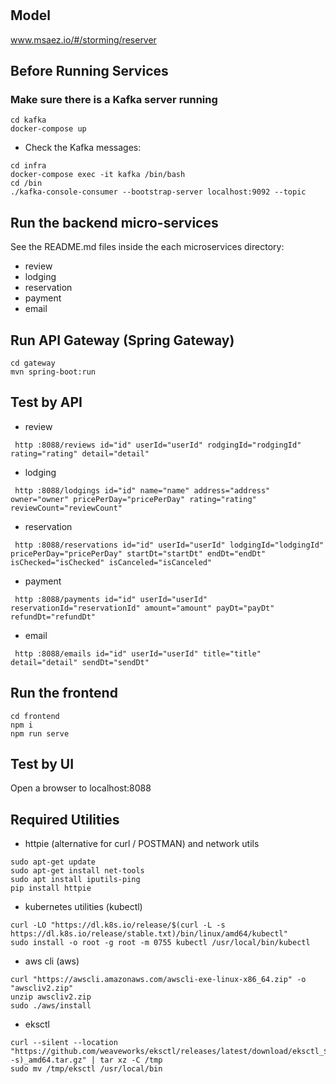 # 

## Model
www.msaez.io/#/storming/reserver

## Before Running Services
### Make sure there is a Kafka server running
```
cd kafka
docker-compose up
```
- Check the Kafka messages:
```
cd infra
docker-compose exec -it kafka /bin/bash
cd /bin
./kafka-console-consumer --bootstrap-server localhost:9092 --topic
```

## Run the backend micro-services
See the README.md files inside the each microservices directory:

- review
- lodging
- reservation
- payment
- email


## Run API Gateway (Spring Gateway)
```
cd gateway
mvn spring-boot:run
```

## Test by API
- review
```
 http :8088/reviews id="id" userId="userId" rodgingId="rodgingId" rating="rating" detail="detail" 
```
- lodging
```
 http :8088/lodgings id="id" name="name" address="address" owner="owner" pricePerDay="pricePerDay" rating="rating" reviewCount="reviewCount" 
```
- reservation
```
 http :8088/reservations id="id" userId="userId" lodgingId="lodgingId" pricePerDay="pricePerDay" startDt="startDt" endDt="endDt" isChecked="isChecked" isCanceled="isCanceled" 
```
- payment
```
 http :8088/payments id="id" userId="userId" reservationId="reservationId" amount="amount" payDt="payDt" refundDt="refundDt" 
```
- email
```
 http :8088/emails id="id" userId="userId" title="title" detail="detail" sendDt="sendDt" 
```


## Run the frontend
```
cd frontend
npm i
npm run serve
```

## Test by UI
Open a browser to localhost:8088

## Required Utilities

- httpie (alternative for curl / POSTMAN) and network utils
```
sudo apt-get update
sudo apt-get install net-tools
sudo apt install iputils-ping
pip install httpie
```

- kubernetes utilities (kubectl)
```
curl -LO "https://dl.k8s.io/release/$(curl -L -s https://dl.k8s.io/release/stable.txt)/bin/linux/amd64/kubectl"
sudo install -o root -g root -m 0755 kubectl /usr/local/bin/kubectl
```

- aws cli (aws)
```
curl "https://awscli.amazonaws.com/awscli-exe-linux-x86_64.zip" -o "awscliv2.zip"
unzip awscliv2.zip
sudo ./aws/install
```

- eksctl 
```
curl --silent --location "https://github.com/weaveworks/eksctl/releases/latest/download/eksctl_$(uname -s)_amd64.tar.gz" | tar xz -C /tmp
sudo mv /tmp/eksctl /usr/local/bin
```

